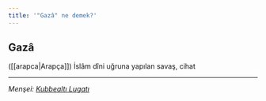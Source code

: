 ```yaml
---
title: '"Gazâ" ne demek?'
---
```


## Gazâ
([[arapca|Arapça]]) İslâm dîni uğruna yapılan savaş, cihat

---
*Menşei: [Kubbealtı Lugatı](https://www.lugatim.com/s/gaza)*